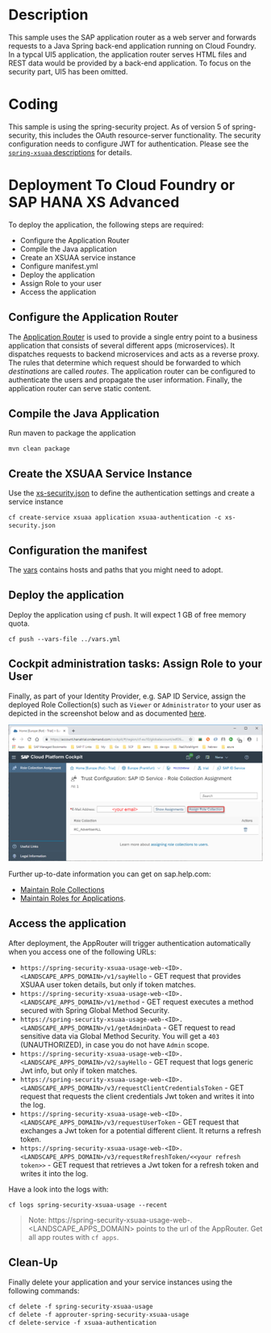 # Description
This sample uses the SAP application router as a web server and forwards requests to a Java Spring back-end application running on Cloud Foundry.
In a typcal UI5 application, the application router serves HTML files and REST data would be provided by a back-end application. To focus on the security part, UI5 has been omitted.

# Coding
This sample is using the spring-security project. As of version 5 of spring-security, this includes the OAuth resource-server functionality. The security configuration needs to configure JWT for authentication.
Please see the [`spring-xsuaa` descriptions](../spring-xsuaa/README.md) for details.

# Deployment To Cloud Foundry or SAP HANA XS Advanced
To deploy the application, the following steps are required:
- Configure the Application Router
- Compile the Java application
- Create an XSUAA service instance
- Configure manifest.yml
- Deploy the application
- Assign Role to your user
- Access the application

## Configure the Application Router

The [Application Router](./approuter/package.json) is used to provide a single entry point to a business application that consists of several different apps (microservices). It dispatches requests to backend microservices and acts as a reverse proxy. The rules that determine which request should be forwarded to which _destinations_ are called _routes_. The application router can be configured to authenticate the users and propagate the user information. Finally, the application router can serve static content.

## Compile the Java Application
Run maven to package the application
```shell
mvn clean package
```

## Create the XSUAA Service Instance
Use the [xs-security.json](./xs-security.json) to define the authentication settings and create a service instance
```shell
cf create-service xsuaa application xsuaa-authentication -c xs-security.json
```

## Configuration the manifest
The [vars](../vars.yml) contains hosts and paths that you might need to adopt.

## Deploy the application
Deploy the application using cf push. It will expect 1 GB of free memory quota.

```shell
cf push --vars-file ../vars.yml
```

## Cockpit administration tasks: Assign Role to your User
Finally, as part of your Identity Provider, e.g. SAP ID Service, assign the deployed Role Collection(s) such as `Viewer` or `Administrator` to your user as depicted in the screenshot below and as documented [here](https://help.sap.com/viewer/65de2977205c403bbc107264b8eccf4b/Cloud/en-US/9e1bf57130ef466e8017eab298b40e5e.html).

![](../images/SAP_CP_Cockpit_AssignRoleCollectionToUser.png)

Further up-to-date information you can get on sap.help.com:
- [Maintain Role Collections](https://help.sap.com/viewer/65de2977205c403bbc107264b8eccf4b/Cloud/en-US/d5f1612d8230448bb6c02a7d9c8ac0d1.html)
- [Maintain Roles for Applications](https://help.sap.com/viewer/65de2977205c403bbc107264b8eccf4b/Cloud/en-US/7596a0bdab4649ac8a6f6721dc72db19.html).

## Access the application
After deployment, the AppRouter will trigger authentication automatically when you access one of the following URLs:

* `https://spring-security-xsuaa-usage-web-<ID>.<LANDSCAPE_APPS_DOMAIN>/v1/sayHello` - GET request that provides XSUAA user token details, but only if token matches.
* `https://spring-security-xsuaa-usage-web-<ID>.<LANDSCAPE_APPS_DOMAIN>/v1/method` - GET request executes a method secured with Spring Global Method Security.
* `https://spring-security-xsuaa-usage-web-<ID>.<LANDSCAPE_APPS_DOMAIN>/v1/getAdminData` - GET request to read sensitive data via Global Method Security. You will get a `403` (UNAUTHORIZED), in case you do not have `Admin` scope.
* `https://spring-security-xsuaa-usage-web-<ID>.<LANDSCAPE_APPS_DOMAIN>/v2/sayHello` - GET request that logs generic Jwt info, but only if token matches. 
* `https://spring-security-xsuaa-usage-web-<ID>.<LANDSCAPE_APPS_DOMAIN>/v3/requestClientCredentialsToken` - GET request that requests the client credentials Jwt token and writes it into the log. 
* `https://spring-security-xsuaa-usage-web-<ID>.<LANDSCAPE_APPS_DOMAIN>/v3/requestUserToken` - GET request that exchanges a Jwt token for a potential different client. It returns a refresh token.
* `https://spring-security-xsuaa-usage-web-<ID>.<LANDSCAPE_APPS_DOMAIN>/v3/requestRefreshToken/<<your refresh token>>` - GET request that retrieves a Jwt token for a refresh token and writes it into the log. 

Have a look into the logs with:
```
cf logs spring-security-xsuaa-usage --recent
```

> Note: https://spring-security-xsuaa-usage-web-<ID>.<LANDSCAPE_APPS_DOMAIN> points to the url of the AppRouter. Get all app routes with `cf apps`.

## Clean-Up

Finally delete your application and your service instances using the following commands:
```
cf delete -f spring-security-xsuaa-usage
cf delete -f approuter-spring-security-xsuaa-usage
cf delete-service -f xsuaa-authentication
```

